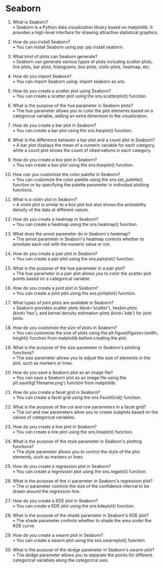 # Seaborn

1.	What is Seaborn?</br>
•	Seaborn is a Python data visualization library based on matplotlib. It provides a high-level interface for drawing attractive statistical graphics. </br>


2.	How do you install Seaborn?</br>
•	You can install Seaborn using pip: pip install seaborn.</br>


3.	What kind of plots can Seaborn generate? </br>
•	Seaborn can generate various types of plots including scatter plots, line plots, bar plots, histograms, box plots, violin plots, heatmap, etc. </br>


4.	How do you import Seaborn? </br>
•	You can import Seaborn using: import seaborn as sns. </br>


5.	How do you create a scatter plot using Seaborn? </br>
•	You can create a scatter plot using the sns.scatterplot() function. </br>


6.	What is the purpose of the hue parameter in Seaborn plots?</br>
•	The hue parameter allows you to color the plot elements based on a categorical variable, adding an extra dimension to the visualization. </br>


7.	How do you create a bar plot in Seaborn? </br>
•	You can create a bar plot using the sns.barplot() function. </br>


8.	What is the difference between a bar plot and a count plot in Seaborn? </br>
•	A bar plot displays the mean of a numeric variable for each category, while a count plot shows the count of observations in each category. </br>


9.	How do you create a box plot in Seaborn? </br>
•	You can create a box plot using the sns.boxplot() function. </br>


10.	How can you customize the color palette in Seaborn? </br>
•	You can customize the color palette using the sns.set_palette() function or by specifying the palette parameter in individual plotting functions. </br>


11.	What is a violin plot in Seaborn? </br>
•	A violin plot is similar to a box plot but also shows the probability density of the data at different values. </br> 


12.	How do you create a heatmap in Seaborn?  </br>
•	You can create a heatmap using the sns.heatmap() function. </br>


13.	What does the annot parameter do in Seaborn's heatmap? </br>
•	The annot parameter in Seaborn's heatmap controls whether to annotate each cell with the numeric value or not. </br>


14.	How do you create a pair plot in Seaborn? </br>
•	You can create a pair plot using the sns.pairplot() function. </br>


15.	What is the purpose of the hue parameter in a pair plot? </br>
•	The hue parameter in a pair plot allows you to color the scatter plot points based on a categorical variable. </br>


16.	How do you create a joint plot in Seaborn? </br>
•	You can create a joint plot using the sns.jointplot() function. </br>


17.	What types of joint plots are available in Seaborn? </br>
•	Seaborn provides scatter plots (kind='scatter'), hexbin plots (kind='hex'), and kernel density estimation plots (kind='kde') for joint plots. </br>


18.	How do you customize the size of plots in Seaborn? </br>
•	You can customize the size of plots using the plt.figure(figsize=(width, height)) function from matplotlib before creating the plot. </br>


19.	What is the purpose of the size parameter in Seaborn's plotting functions? </br>
•	The size parameter allows you to adjust the size of elements in the plot, such as markers or lines. </br>


20.	How do you save a Seaborn plot as an image file? </br>
•	You can save a Seaborn plot as an image file using the plt.savefig('filename.png') function from matplotlib. </br>


21.	How do you create a facet grid in Seaborn? </br>
•	You can create a facet grid using the sns.FacetGrid() function. </br>


22.	What is the purpose of the col and row parameters in a facet grid? </br>
•	The col and row parameters allow you to create subplots based on the values of categorical variables. </br>


23.	How do you create a line plot in Seaborn?</br>
•	You can create a line plot using the sns.lineplot() function. </br>


24.	What is the purpose of the style parameter in Seaborn's plotting functions? </br>
•	The style parameter allows you to control the style of the plot elements, such as markers or lines. </br>


25.	How do you create a regression plot in Seaborn? </br>
•	You can create a regression plot using the sns.regplot() function. </br>


26.	What is the purpose of the ci parameter in Seaborn's regression plot? </br>
•	The ci parameter controls the size of the confidence interval to be drawn around the regression line. </br>


27.	How do you create a KDE plot in Seaborn? </br>
•	You can create a KDE plot using the sns.kdeplot() function. </br>


28.	What is the purpose of the shade parameter in Seaborn's KDE plot? </br>
•	The shade parameter controls whether to shade the area under the KDE curve. </br>


29.	How do you create a swarm plot in Seaborn? </br>
•	You can create a swarm plot using the sns.swarmplot() function. </br>


30.	What is the purpose of the dodge parameter in Seaborn's swarm plot? </br>
•	The dodge parameter allows you to separate the points for different categorical variables along the categorical axis. 

